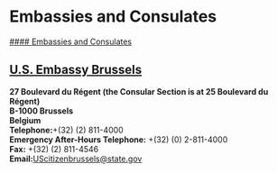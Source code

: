 # Embassies and Consulates

[#### Embassies and Consulates](javascript:void(0); "Embassies and Consulates")

## [U.S. Embassy Brussels](https://be.usembassy.gov/)

**27 Boulevard du Régent (the Consular Section is at 25 Boulevard du Régent)  
B-1000 Brussels  
Belgium  
Telephone:**+(32) (2) 811-4000  
**Emergency After-Hours Telephone:** +(32) (0) 2-811-4000  
**Fax:** +(32) (2) 811-4546  
**Email:**[UScitizenbrussels@state.gov](mailto:UScitizenbrussels@state.gov)